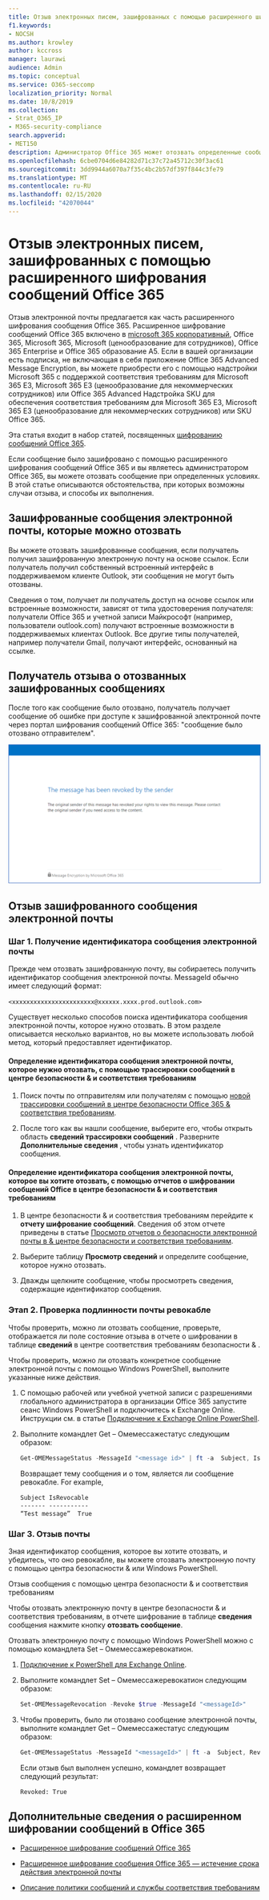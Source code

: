 ```yaml
---
title: Отзыв электронных писем, зашифрованных с помощью расширенного шифрования сообщений Office 365
f1.keywords:
- NOCSH
ms.author: krowley
author: kccross
manager: laurawi
audience: Admin
ms.topic: conceptual
ms.service: O365-seccomp
localization_priority: Normal
ms.date: 10/8/2019
ms.collection:
- Strat_O365_IP
- M365-security-compliance
search.appverid:
- MET150
description: Администратор Office 365 может отозвать определенные сообщения электронной почты, зашифрованные с помощью расширенного шифрования сообщений Office 365.
ms.openlocfilehash: 6cbe0704d6e84282d71c37c72a45712c30f3ac61
ms.sourcegitcommit: 3dd9944a6070a7f35c4bc2b57df397f844c3fe79
ms.translationtype: MT
ms.contentlocale: ru-RU
ms.lasthandoff: 02/15/2020
ms.locfileid: "42070044"
---
```

# <a name="revoke-email-encrypted-by-office-365-advanced-message-encryption"></a>Отзыв электронных писем, зашифрованных с помощью расширенного шифрования сообщений Office 365

Отзыв электронной почты предлагается как часть расширенного шифрования сообщения Office 365. Расширенное шифрование сообщений Office 365 включено в [microsoft 365 корпоративный](https://www.microsoft.com/microsoft-365/enterprise/home), Office 365, Microsoft 365, Microsoft (ценообразование для сотрудников), Office 365 Enterprise и Office 365 образование A5. Если в вашей организации есть подписка, не включающая в себя приложение Office 365 Advanced Message Encryption, вы можете приобрести его с помощью надстройки Microsoft 365 с поддержкой соответствия требованиям для Microsoft 365 E3, Microsoft 365 E3 (ценообразование для некоммерческих сотрудников) или Office 365 Advanced Надстройка SKU для обеспечения соответствия требованиям для Microsoft 365 E3, Microsoft 365 E3 (ценообразование для некоммерческих сотрудников) или SKU Office 365.

Эта статья входит в набор статей, посвященных [шифрованию сообщений Office 365](ome.md).

Если сообщение было зашифровано с помощью расширенного шифрования сообщений Office 365 и вы являетесь администратором Office 365, вы можете отозвать сообщение при определенных условиях. В этой статье описываются обстоятельства, при которых возможны случаи отзыва, и способы их выполнения.
  
## <a name="encrypted-emails-that-you-can-revoke"></a>Зашифрованные сообщения электронной почты, которые можно отозвать

Вы можете отозвать зашифрованные сообщения, если получатель получил зашифрованную электронную почту на основе ссылок. Если получатель получил собственный встроенный интерфейс в поддерживаемом клиенте Outlook, эти сообщения не могут быть отозваны.

Сведения о том, получает ли получатель доступ на основе ссылок или встроенные возможности, зависят от типа удостоверения получателя: получатели Office 365 и учетной записи Майкрософт (например, пользователи outlook.com) получают встроенные возможности в поддерживаемых клиентах Outlook. Все другие типы получателей, например получатели Gmail, получают интерфейс, основанный на ссылке.

## <a name="recipient-experience-for-revoked-encrypted-emails"></a>Получатель отзыва о отозванных зашифрованных сообщениях

После того как сообщение было отозвано, получатель получает сообщение об ошибке при доступе к зашифрованной электронной почте через портал шифрования сообщений Office 365: "сообщение было отозвано отправителем".

![Снимок экрана, на котором показан отозванный зашифрованный адрес электронной почты.](../media/revoked-encrypted-email.png)

## <a name="how-to-revoke-an-encrypted-email"></a>Отзыв зашифрованного сообщения электронной почты

### <a name="step-1-obtain-the-message-id-of-the-email"></a>Шаг 1. Получение идентификатора сообщения электронной почты

Прежде чем отозвать зашифрованную почту, вы собираетесь получить идентификатор сообщения электронной почты. MessageId обычно имеет следующий формат:

`<xxxxxxxxxxxxxxxxxxxxxxx@xxxxxx.xxxx.prod.outlook.com>`  

Существует несколько способов поиска идентификатора сообщения электронной почты, которое нужно отозвать. В этом разделе описывается несколько вариантов, но вы можете использовать любой метод, который предоставляет идентификатор.

#### <a name="to-identify-the-message-id-of-the-email-you-want-to-revoke-by-using-message-trace-in-the-security-amp-compliance-center"></a>Определение идентификатора сообщения электронной почты, которое нужно отозвать, с помощью трассировки сообщений в центре безопасности &amp; и соответствия требованиям

1. Поиск почты по отправителям или получателям с помощью [новой трассировки сообщений в центре безопасности Office 365 & соответствия требованиям](https://blogs.technet.microsoft.com/exchange/2018/05/02/new-message-trace-in-office-365-security-compliance-center/).

2. После того как вы нашли сообщение, выберите его, чтобы открыть область **сведений трассировки сообщений** . Разверните **Дополнительные сведения** , чтобы узнать идентификатор сообщения.

#### <a name="to-identify-the-message-id-of-the-email-you-want-to-revoke-by-using-office-message-encryption-reports-in-the-security-amp-compliance-center"></a>Определение идентификатора сообщения электронной почты, которое вы хотите отозвать, с помощью отчетов о шифровании сообщений Office в центре безопасности &amp; и соответствия требованиям

1. В центре безопасности &amp; и соответствия требованиям перейдите к **отчету шифрование сообщений**. Сведения об этом отчете приведены в статье [Просмотр отчетов о безопасности электронной почты в &amp; центре безопасности и соответствия требованиям](../security/office-365-security/view-email-security-reports.md).

2. Выберите таблицу **Просмотр сведений** и определите сообщение, которое нужно отозвать.

3. Дважды щелкните сообщение, чтобы просмотреть сведения, содержащие идентификатор сообщения.

### <a name="step-2-verify-that-the-mail-is-revocable"></a>Этап 2. Проверка подлинности почты ревокабле

Чтобы проверить, можно ли отозвать сообщение, проверьте, отображается ли поле состояние отзыва в отчете о шифровании в таблице **сведений** в центре соответствия требованиям безопасности &amp; .

Чтобы проверить, можно ли отозвать конкретное сообщение электронной почты с помощью Windows PowerShell, выполните указанные ниже действия.

1. С помощью рабочей или учебной учетной записи с разрешениями глобального администратора в организации Office 365 запустите сеанс Windows PowerShell и подключитесь к Exchange Online. Инструкции см. в статье [Подключение к Exchange Online PowerShell](https://aka.ms/exopowershell).

2. Выполните командлет Get – Омемессажестатус следующим образом:

     ```powershell
     Get-OMEMessageStatus -MessageId "<message id>" | ft -a  Subject, IsRevocable
     ```

   Возвращает тему сообщения и о том, является ли сообщение ревокабле. For example,

     ```text
     Subject IsRevocable
     ------- -----------
     “Test message”  True
     ```

### <a name="step-3-revoke-the-mail"></a>Шаг 3. Отзыв почты

Зная идентификатор сообщения, которое вы хотите отозвать, и убедитесь, что оно ревокабле, вы можете отозвать электронную почту с помощью центра безопасности &amp; или Windows PowerShell.

Отзыв сообщения с помощью центра безопасности &amp; и соответствия требованиям

Чтобы отозвать электронную почту в центре безопасности &amp; и соответствия требованиям, в отчете шифрование в таблице **сведения** сообщения нажмите кнопку **отозвать сообщение**.

Отозвать электронную почту с помощью Windows PowerShell можно с помощью командлета Set – Омемессажеревокатион.

1. [Подключение к PowerShell для Exchange Online](https://aka.ms/exopowershell).

2. Выполните командлет Set – Омемессажеревокатион следующим образом:

    ```powershell
    Set-OMEMessageRevocation -Revoke $true -MessageId "<messageId>"
    ```

3. Чтобы проверить, было ли отозвано сообщение электронной почты, выполните командлет Get – Омемессажестатус следующим образом:

    ```powershell
    Get-OMEMessageStatus -MessageId "<messageId>" | ft -a  Subject, Revoked
    ```

    Если отзыв был выполнен успешно, командлет возвращает следующий результат:  

     ```text
     Revoked: True
     ```

## <a name="more-information-about-office-365-advanced-message-encryption"></a>Дополнительные сведения о расширенном шифровании сообщений в Office 365

- [Расширенное шифрование сообщений Office 365](ome-advanced-message-encryption.md)

- [Расширенное шифрование сообщения Office 365 — истечение срока действия электронной почты](ome-advanced-expiration.md)

- [Описание политики сообщений и службы соответствия требованиям](https://docs.microsoft.com/office365/servicedescriptions/exchange-online-service-description/message-policy-and-compliance)
